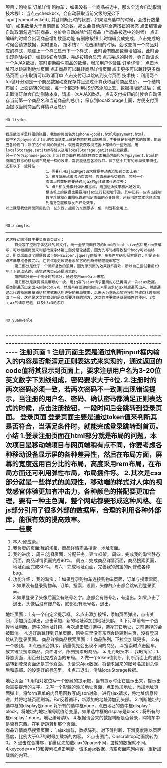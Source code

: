 
项目：购物车    订单详情
	购物车：
		如果没有一个商品被选中，那么全选会自动取消
    			技术栈1：
                当点击checkbox，会自动获取当前父级的兄弟下input[type=checked],
                并且判断此时的状态，如果没有选中的时候，会进行数量加1，如果数量大于当前商品
                的总数，那么会自动清除全选按钮的状态
		点击编辑会自动取消勾选当前商品，总价会自动减除当前商品（当商品被选中的时候）
    点击编辑的时候会出现商品增加数量功能    有删除按钮
		此时编辑变成完成，点击完成的时候会请求数据，实时更新。
          技术栈2：
                点击编辑的时候，会改变每一个商品对应的样式，隐藏上一个样式显示下一个样式，
                此时会有商品数量增加减，此时会出现删除按钮，编辑按钮会隐藏，完成按钮会显示
                点击完成的时候，会自动请求一个AJAX数据，实时更新每件商品的数量，增加用户体验性
	订单详情：
		点击地址可以跳转到地址页面
		点击商品可以跳转商品详情页面
		点击更多可以跳转更多商品页面
		点击取消可以取消订单
		点击支付可以跳转到支付页面
          技术栈： 利用两个for循环分别是一个商品数据动态保存并且通过计算获取当前商品总价，
                  一个结构布局；
                  上面跳转的页面，每一个都是利用JS动态添加上去，数据排版好过后；
                  点击取消订单会自动删除本身，请求一次AJAX数据，
                  点击支付按钮的时候会自动保存当前第一个商品名和当前商品的总价；
                  保存到localStorage上面，方便支付页面提取当前商品的详情以及总价


                                                                              NO.lisike.
-----------------------------------------------------------------------------------------------------------
    我是武汉李思科组的张雷，我做的页面名为iphone-goods.html和payment.html。
    其中名为payment.html的页面基本上就是静态的移动端布局，主要就是有弹性盒的效果，能适应各种视口；除了这个布局的特点外，就是需要获取浏览器上存储的一些数据，用localStorage.setItem存储以及用localStorage.getItem获取数据。
    另一个名为iphone-goods.html的页面在移动端静态页面布局方面和名为payment.html的页面在静态的移动端布局是一样的效果，需要能适应各种视口。除了这个共有的布局效果特性，还有以下一些特性：
                      1、需要利用ajax的get请求数据并动态添加到页面上去；
                      2、还有就是点击切换页面时，页面是滑动切换的，同时一个
                      页面上的数据也要通过ajax的get请求传递过去；
                      3、点击相关元素时弹出模态框，附加进场效果和出场效果，
                      模态框上的数据也需要用ajax进行获取和传递，其中还有一些点击控制
                      数字增减和点击图标跳转指定页面的点击效果，还有创建文本信息添加
                      到指定位置模拟发布评论效果。
    以上就是我做页面所用到的一些东西，能用的东西很多，但一时没有全用上。


                                                                              NO.zhanglei
-----------------------------------------------------------------------------------------------------------
    这次移动端项目主要负责首页部分：
        首先写了控制字体这块的JS文件，统一全部页面获取的html的font-size然后用rem来编写，可以根据页面来判断改变字体第二部分是轮播图，因为先写轮播导致整个body可以被移动，所以后面改了顺便尝试下使用swiper.jquery的插件，用插件写确实挺方便的，但是还有点不满意准备做完后，在尝试着更改或者添加它的判断来彻底能改写它
        第三部分是做了一个循环播放的滚屏，因为原页面的效果我不喜欢，所以自己尝试着用c3写了下运动轨迹，感觉这块自己还挺满意的，
        第四部分是一个倒计时的部分，通过使用newDate来写，
        第五部分是我觉得最麻烦的一块，用jq写的ajax请求里面的方法再请求一次ajax数据，把类别遍历出来出来创建dom元素，然后再在创建的dom元素里请求ajax然后遍历出来，然后通过后代选择器来单独给的样式来达到更好的布局效果，后来因为重新添加链接后导致CSS选择器改了一会，这也是这次的教训也是以后要注意的地方，这次的主要收获就是插件的使用，2次ajax的请求经验，以及h5c3的练习


																	                                           NO.yuanwenle
----------------------------------------------------------------------------------------------------------  注册页面
      1.注册页面主要是通过判断input框内输入的内容是否能满足正则表达式来实现的，通过返回的code值将其显示到页面上，要求注册用户名为3-20位英文数字下划线组成，密码要求大于6位.
      2.注册时的两次密码必须一致，若两次密码不一致则出现错误提示，当注册的用户名、密码、确认密码都满足正则表达式的时候，点击注册按钮，一段时间后会跳转到登录页面。
登录页面
      登录页面主要是通过token值来判断其是否符合，当满足条件时，就能完成登录跳转到首页。
      小结
      1.登录注册页面在html部分就是布局的问题，本次项目是移动端项目与网页端稍有点不同，你要考虑各种移动设备显示屏的各种差异性，然后在布局方面，屏幕的宽度选用百分比的布局，高度采用rem布局，在布局方面还可利用弹性布局，布局插件等。
      2.其次是css部分就是一些样式的美观性，移动端的样式对人体的视觉感官体验更加有冲击力，各种颜色的搭配要更加合理，要有一种主色调，整个网站都要形成这种风格。在js部分引用了很多外部的数据库，合理的利用各种外部库，能很有效的提高效率。  
                                                                                ——桂康
-----------------------------------------------------------------------------------------------------------
1.	本人:邱应豪。
2.	我负责的页面:我的淘宝，商品详情商品搜索，地址页面。
3.	我的进度：
周三:选择页面，分配任务，建立框架。
周四：完成我的淘宝静态页面，商品详情页面完成90%。
周五：完成商品详情页面，商品搜索页面，地址页面完成80%。
周六：完成地址页面，完善我的淘宝的js,修改各种bug。
4.	功能介绍：
我的淘宝： 1.如果登录购物车连接购物车页面，订单与搜索雷同。
          2.如果没有登录购物车，订单，搜索，设置，头像的点击都会跳转到登录页面。          
          3.如果登录了头像后面会有账号名字。底部会有账号名，有退出。如果点击了退出，头像后没有账户名，底部没有账号名，退出。

地址页面： 1.有一个自定义提示框。
          2.点击添加按钮，添加页面弹出，点击关闭，添加页面弹出，点击添加，新的地址添加到地址头部。
          3.下订单前有一个选择地址判断。选中的地址打钩，再次点击取消选中，选择其它地址，之前选择的会被取消。
          4.选好后跳转到订单页面，购物车里没有东西会跳转到主页，没有登录跳转到登录页面。
商品详细商品搜索页面：
          1.商品陈列，下拉会加载更多。
          2.有一个吸顶。
          3.点击综合排序，销量优先会出现不同的商品。
          4.搜索时点击回车，放大镜会搜索商品。页面清空，陈列搜索的商品。
5.	用到的技术：
我的淘宝：1.静态页面，用百分比完成页面的布局。
          2.做一个token值判断，判断页面上的链接跳转到登录页面还是其他页面。
          3.请求Ajax数据，将请求回来的账号名加到头像后和底部。的设定好的标签里。
          4.点击退出，清除localStorage数据。

地址页面：1.用相对定位写一个影藏的提示框，当有提示时让它显示出来，提示出你需要提示的文字。
          2.写一个影藏的添加地址页面，点击添加地址，添加地址页面弹出。将form表单的内容用函数写成json对象。进行ajax请求，将地址信息传递，并将地址页面刷新。For反着循环，新添加的地址添加到头部。
          3.判断地址的选中框的display是none,将所有的选中框none，点击地址的选中框display：block。将地址的地址编号赋值给变量。如果选中框的display是block；将所有的框display：none。地址编号清0。
          4.根据请会来的数据判断是否登录，购物车中是否有东西。在判断跳转到那个页面。   
商品详情商品搜索页面：
          1.ajax加载，数据陈列。对下滑判断，下滑宽度除以页面高度，比例大于0.7的时候加载新的内容。
          2.点击图片。Onscrolltop动画跳转为0。
          3.点击综合排序，销量优先加载ajax的page不同，加载的数据就不同。         
4.keycode===13和搜索框点击判断。请求ajax数据。清空页面陈列内容，重新加载新的内容。

------------------------------------------------------------------------------------------------
